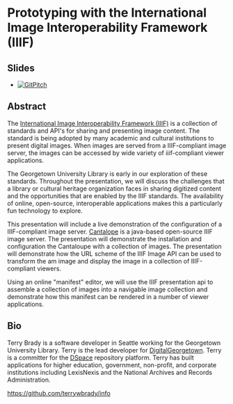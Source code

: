 # Prototyping with the International Image Interoperability Framework (IIIF)

## Slides
* [![GitPitch](https://gitpitch.com/assets/badge.svg)](https://gitpitch.com/terrywbrady/iiif-seaJug)

## Abstract

The [International Image Interoperability Framework (IIIF)](http://iiif.io) is a collection of standards and API's for sharing and presenting image content.  The standard is being adopted by many academic and cultural institutions to present digital images.  When images are served from a IIIF-compliant image server, the images can be accessed by wide variety of iiif-compliant viewer applications.

The Georgetown University Library is early in our exploration of these standards.  Throughout the presentation, we will discuss the challenges that a library or cultural heritage organization faces in sharing digitized content and the opportunities that are enabled by the IIIF standards.  The availability of online, open-source, interoperable applications makes this a particularly fun technology to explore. 

This presentation will include a live demonstration of the configuration of a IIIF-compliant image server.  [Cantalope](https://medusa-project.github.io/cantaloupe/) is a java-based open-source IIIF image server.  The presentation will demonstrate the installation and configuration the Cantaloupe with a collection of images.  The presentation will demonstrate how the URL scheme of the IIIF Image API can be used to transform the am image and display the image in a collection of IIIF-compliant viewers.

Using an online "manifest" editor, we will use the IIIF presentation api to assemble a collection of images into a navigable image collection and demonstrate how this manifest can be rendered in a number of viewer applications.  

## Bio
Terry Brady is a software developer in Seattle working for the Georgetown University Library.  Terry is the lead developer for [DigitalGeorgetown](https://repository.library.georgetown.edu). Terry is a committer for the [DSpace](dspace.org) repository platform. Terry has built applications for higher education, government, non-profit, and corporate institutions including LexisNexis and the National Archives and Records Administration.

https://github.com/terrywbrady/info